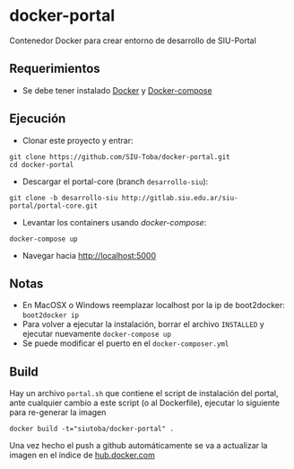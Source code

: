 # docker-portal
Contenedor Docker para crear entorno de desarrollo de SIU-Portal

## Requerimientos
 * Se debe tener instalado [Docker](https://docs.docker.com/installation/) y [Docker-compose](https://docs.docker.com/compose/install/)

## Ejecución

* Clonar este proyecto y entrar:
```
git clone https://github.com/SIU-Toba/docker-portal.git
cd docker-portal
```
* Descargar el portal-core (branch `desarrollo-siu`): 
```
git clone -b desarrollo-siu http://gitlab.siu.edu.ar/siu-portal/portal-core.git
```
* Levantar los containers usando *docker-compose*:
```
docker-compose up
```
* Navegar hacia <http://localhost:5000>

## Notas

 * En MacOSX o Windows reemplazar localhost por la ip de boot2docker: `boot2docker ip`
 * Para volver a ejecutar la instalación, borrar el archivo `INSTALLED` y ejecutar nuevamente `docker-compose up`
 * Se puede modificar el puerto en el `docker-composer.yml`


## Build
Hay un archivo `portal.sh` que contiene el script de instalación del portal, ante cualquier cambio a este script (o al Dockerfile), ejecutar lo siguiente para re-generar la imagen 
```
docker build -t="siutoba/docker-portal" .
```
Una vez hecho el push a github automáticamente se va a actualizar la imagen en el índice de [hub.docker.com](hub.docker.com)

